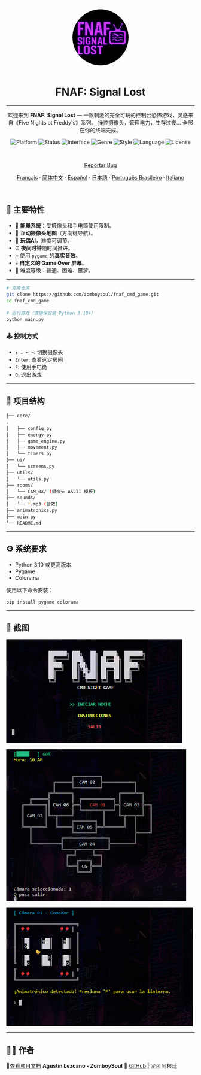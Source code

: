 
<p align="center">
  <img
    src="../assets/logo.png"
    alt="FNAF: Signal Lost Logo"
    style="border: 2px solid white; border-radius: 5000px; width: 150px; height:150px; padding:10px;" />
</p>

<h1 align="center">FNAF: Signal Lost</h1>

---

<p align="center">
  欢迎来到 <strong>FNAF: Signal Lost</strong> — 一款刺激的完全可玩的控制台恐怖游戏，灵感来自《Five Nights at Freddy's》系列。  
  操控摄像头，管理电力，生存过夜… 全部在你的终端完成。
</p>


<p align="center">
  <img alt="Platform" src="https://img.shields.io/badge/platform-python-00ffff?logo=python&logoColor=000000" />
  <img alt="Status" src="https://img.shields.io/badge/status-in%20development-ff00ff" />
  <img alt="Interface" src="https://img.shields.io/badge/interface-command%20line-ff007f?logo=windows-terminal&logoColor=white" />
  <img alt="Genre" src="https://img.shields.io/badge/genre-horror-ff1a1a" />
  <img alt="Style" src="https://img.shields.io/badge/style-text--based-6666ff" />
  <img alt="Language" src="https://img.shields.io/badge/lang-es-cc00ff" />
  <img alt="License" src="https://img.shields.io/github/license/ZomboySoul/fnaf_signal_lost" />
</p>


<br>

<p align="center">
  <a href="https://github.com/ZomboySoul/fnaf_signal_lost/issues/new?assignees=&labels=bug&projects=&template=bug_report.yml" target="_blank" rel="noopener noreferrer">Reportar Bug</a>
</p>
<p align="center">
  <a href="./README_fr.md">Français</a> ·  
  <a href="./README_cn.md">简体中文</a> ·
  <a href="./README_es.md">Español</a> ·
  <a href="./README_ja.md">日本語</a> ·
  <a href="./README_pt-BR.md">Português Brasileiro</a> ·
  <a href="./README_it.md">Italiano</a>
</p>

<br>

## 🧠 主要特性

- 🔦 **能量系统**：受摄像头和手电筒使用限制。
- 🎥 **互动摄像头地图**（方向键导航）。
- 🤖 **玩偶AI**，难度可调节。
- ⏰ **夜间时钟**随时间推进。
- 🎶 使用 `pygame` 的**真实音效**。
- 💀 **自定义的 Game Over 屏幕**。
- 🌙 难度等级：普通、困难、噩梦。

---

```bash
# 克隆仓库
git clone https://github.com/zomboysoul/fnaf_cmd_game.git
cd fnaf_cmd_game

# 运行游戏（请确保安装 Python 3.10+）
python main.py
```

### 🕹️ 控制方式

- `↑ ↓ ← →`: 切换摄像头
- `Enter`: 查看选定房间
- `F`:  使用手电筒
- `Q`: 退出游戏

---

## 📁 项目结构

```bash
├── core/
.
│   ├── config.py
│   ├── energy.py
│   ├── game_engine.py
│   ├── movement.py
│   └── timers.py
├── ui/
│   └── screens.py
├── utils/
│   └── utils.py
├── rooms/
│   └── CAM_0X/ (摄像头 ASCII 模板)
├── sounds/
│   └── *.mp3 (音效)
├── animatronics.py
├── main.py
└── README.md
```

---

## ⚙️ 系统要求

- Python 3.10 或更高版本
- Pygame
- Colorama

使用以下命令安装：

```bash
pip install pygame colorama
```

---

## 📸 截图

![FNAF: Signal Lost Menu](../assets/menu.png)

![FNAF: Signal Lost Map](../assets/map.png)

![FNAF: Signal Lost Camara](../assets/camara.png)

---

## 🧑‍💻 作者

📄[查看项目文档](https://zomboysoul.github.io/fnaf_signal_lost/)
**Agustín Lezcano - ZomboySoul**
🔗 [GitHub](https://github.com/ZomboySoul) | 🇦🇷 阿根廷
